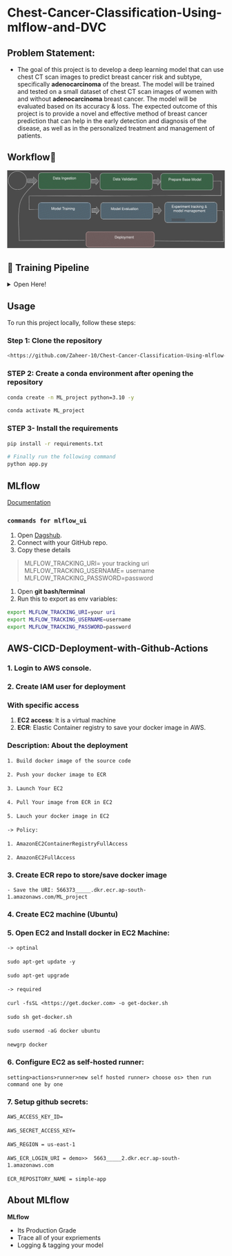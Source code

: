 # **Chest-Cancer-Classification-Using-mlflow-and-DVC**

## **Problem Statement:**

- The goal of this project is to develop a deep learning model that can use chest CT scan images to predict breast cancer risk and subtype, specifically **adenocarcinoma** of the breast. The model will be trained and tested on a small dataset of chest CT scan images of women with and without **adenocarcinoma** breast cancer. The model will be evaluated based on its accuracy & loss. The expected outcome of this project is to provide a novel and effective method of breast cancer prediction that can help in the early detection and diagnosis of the disease, as well as in the personalized treatment and management of patients.

## Workflow🐍

![Untitled](https://github.com/Zaheer-10/Chest-Cancer-Classification-Using-mlflow-and-DVC/blob/main/static/chest_cancer_workflow.svg)

## 🚀 Training Pipeline

<details>
<summary>Open Here!</summary>


```mermaid
graph TD;
    A[Start] --> B(Update schema.yaml)
    B --> C(Update params.yaml)
    C --> D(Update the entity)
    D --> E(Update the configuration manager in src config)
    E --> F(Update the components)
    F --> G(Update the pipeline)
    G --> H(Update the main.py)
    H --> I(Update the app.py)
    I --> J[End]

    style A fill:#FF0000,stroke:#FFFFFF
    style B fill:#FF0000,stroke:#FFFFFF
    style C fill:#FF0000,stroke:#FFFFFF
    style D fill:#FF0000,stroke:#FFFFFF
    style E fill:#FF0000,stroke:#FFFFFF
    style F fill:#FF0000,stroke:#FFFFFF
    style G fill:#FF0000,stroke:#FFFFFF
    style H fill:#FF0000,stroke:#FFFFFF
    style I fill:#FF0000,stroke:#FFFFFF
    style J fill:#FF0000,stroke:#FFFFFF,stroke-width:2px

```

</details>

## Usage

To run this project locally, follow these steps:

### Step 1: Clone the repository

```bash
<https://github.com/Zaheer-10/Chest-Cancer-Classification-Using-mlflow-and-DVC/tree/main>

```

### STEP 2: Create a conda environment after opening the repository

```bash
conda create -n ML_project python=3.10 -y

```

```bash
conda activate ML_project

```

### STEP 3- Install the requirements

```bash
pip install -r requirements.txt

```

```bash
# Finally run the following command
python app.py

```

## MLflow

[Documentation](https://mlflow.org/docs/latest/index.html)

### `commands for mlflow_ui`

1. Open [Dagshub](https://dagshub.com/).
2. Connect with your GitHub repo.
3. Copy these details

> MLFLOW_TRACKING_URI= your tracking uri
MLFLOW_TRACKING_USERNAME= username
MLFLOW_TRACKING_PASSWORD=password
> 
1. Open **git bash/terminal**
2. Run this to export as env variables:

```bash
export MLFLOW_TRACKING_URI=your uri
export MLFLOW_TRACKING_USERNAME=username
export MLFLOW_TRACKING_PASSWORD=password

```

## AWS-CICD-Deployment-with-Github-Actions

### 1. Login to AWS console.

### 2. Create IAM user for deployment

### With specific access

1. **EC2 access**: It is a virtual machine
2. **ECR**: Elastic Container registry to save your docker image in AWS.

### Description: About the deployment

```
1. Build docker image of the source code

2. Push your docker image to ECR

3. Launch Your EC2

4. Pull Your image from ECR in EC2

5. Lauch your docker image in EC2

-> Policy:

1. AmazonEC2ContainerRegistryFullAccess

2. AmazonEC2FullAccess

```

### 3. Create ECR repo to store/save docker image

```
- Save the URI: 566373_____.dkr.ecr.ap-south-1.amazonaws.com/ML_project

```

### 4. Create EC2 machine (Ubuntu)

### 5. Open EC2 and Install docker in EC2 Machine:

```
-> optinal

sudo apt-get update -y

sudo apt-get upgrade

-> required

curl -fsSL <https://get.docker.com> -o get-docker.sh

sudo sh get-docker.sh

sudo usermod -aG docker ubuntu

newgrp docker

```

### 6. Configure EC2 as self-hosted runner:

```
setting>actions>runner>new self hosted runner> choose os> then run command one by one

```

### 7. Setup github secrets:

```
AWS_ACCESS_KEY_ID=

AWS_SECRET_ACCESS_KEY=

AWS_REGION = us-east-1

AWS_ECR_LOGIN_URI = demo>>  5663_____2.dkr.ecr.ap-south-1.amazonaws.com

ECR_REPOSITORY_NAME = simple-app

```

## About MLflow

**MLflow**

- Its Production Grade
- Trace all of your expriements
- Logging & tagging your model
